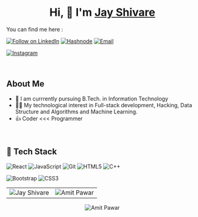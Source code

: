 

<h1 align="center" >Hi, 👋 I'm <a href="https://www.linkedin.com/in/jayshivare7/" target="_blank"> Jay Shivare </a></h1>

You can find me here :
<p align="left">
  <a href="https://www.linkedin.com/in/jayshivare7/"><img title="Follow on LinkedIn" src="https://img.shields.io/badge/LinkedIn-0077B5?style=for-the-badge&logo=linkedin&logoColor=white"/></a>
  <a href="https://hashnode.com/@jaushivare7"><img title="Hashnode" src="https://img.shields.io/badge/Hashnode-2962FF?style=for-the-badge&logo=hashnode&logoColor=white"/></a>
  <a href="mailto:jayshivare@gmail.com"><img title="Email" src="https://img.shields.io/badge/Gmail-D14836?style=for-the-badge&logo=gmail&logoColor=white"/></a>
  
  <a href="https://www.instagram.com/shivare.jay7/" rel="nofollow"><img alt="Instagram" src="https://img.shields.io/badge/Instagram-E4405F?style=for-the-badge&amp;logo=instagram&amp;logoColor=white" style="max-width: 100%;"></a>
  
<br>
 
## About Me
- 🔭 I am currrently pursuing B.Tech. in Information Technology
- 👩‍💻 My technological interest in Full-stack development, Hacking, Data Structure and Algorithms and Machine Learning. 
- 👍 Coder <<< Programmer

 <br>
  

## 💼 Tech Stack

![React](https://img.shields.io/badge/react-%2320232a.svg?style=for-the-badge&logo=react&logoColor=%2361DAFB)
![JavaScript](https://img.shields.io/badge/javascript-%23323330.svg?style=for-the-badge&logo=javascript&logoColor=%23F7DF1E)
<img alt="Git" src="https://img.shields.io/badge/git%20-%23F05033.svg?&style=for-the-badge&logo=git&logoColor=white"/>
![HTML5](https://img.shields.io/badge/html5-%23E34F26.svg?style=for-the-badge&logo=html5&logoColor=white)
<img alt="C++" src="https://img.shields.io/badge/c++%20-%2300599C.svg?&style=for-the-badge&logo=c%2B%2B&ogoColor=white"/>
</br>

![Bootstrap](https://img.shields.io/badge/bootstrap-%23563D7C.svg?style=for-the-badge&logo=bootstrap&logoColor=white)
![CSS3](https://img.shields.io/badge/css3-%231572B6.svg?style=for-the-badge&logo=css3&logoColor=white)
</br>



<!-- BLOG-POST-LIST:END -->







 </div>
<table>
  <tr>
   
<td><img src="https://github-readme-stats.vercel.app/api?username=jayshivare7&include_all_commits=true&count_private=true&show_icons=true&line_height=20&title_color=7A7ADB&icon_color=2234AE&text_color=D3D3D3&bg_color=0,000000,130F40" alt="Jay Shivare" />
    <td><img src="https://github-readme-stats.vercel.app/api/top-langs?username=jayshivare7&show_icons=true&locale=en&layout=compact&title_color=7A7ADB&icon_color=2234AE&text_color=D3D3D3&bg_color=0,000000,130F40" alt="Amit Pawar" /></td>
  </tr>
</table>

<div align="center">
<p><img align="center" src="https://github-readme-streak-stats.herokuapp.com/?user=jayshivare7&theme=dark" alt="Amit Pawar" /></p>
  </div>


